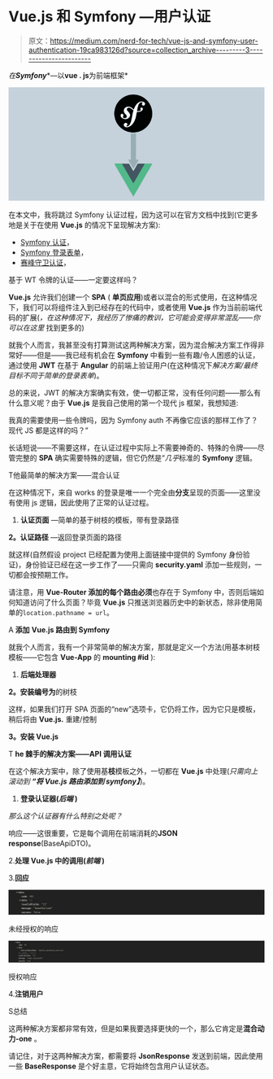 # Vue.js 和 Symfony —用户认证

> 原文：<https://medium.com/nerd-for-tech/vue-js-and-symfony-user-authentication-19ca983126d?source=collection_archive---------3----------------------->

*在****Symfony****—以****vue . js****为前端框架*

![](img/9dd2ee00dd48279ef66af3ac9571356b.png)

在本文中，我将跳过 Symfony 认证过程，因为这可以在官方文档中找到(它更多地是关于在使用 **Vue.js** 的情况下呈现解决方案):

*   [Symfony 认证](https://symfony.com/doc/current/components/security/authentication.html)，
*   [Symfony 登录表单](https://symfony.com/doc/current/security/form_login_setup.html)，
*   [赛峰守卫认证](https://symfony.com/doc/current/security/guard_authentication.html)，

基于 WT 令牌的认证——一定要这样吗？

**Vue.js** 允许我们创建一个 **SPA** ( **单页应用**)或者以混合的形式使用，在这种情况下，我们可以将组件注入到已经存在的代码中，或者使用 **Vue.js** 作为当前前端代码的扩展(*，在这种情况下，我经历了惨痛的教训，它可能会变得非常混乱——你可以在这里* 找到更多的)

就我个人而言，我甚至没有打算测试这两种解决方案，因为混合解决方案工作得非常好——但是——我已经有机会在 **Symfony** 中看到一些有趣/令人困惑的认证，通过使用 **JWT** 在基于 **Angular** 的前端上验证用户(在这种情况下*解决方案/最终目标不同于简单的登录表单*)。

总的来说，JWT 的解决方案确实有效，使一切都正常，没有任何问题——那么有什么意义呢？由于 **Vue.js** 是我自己使用的第一个现代 js 框架，我想知道:

我真的需要使用一些令牌吗，因为 Symfony auth 不再像它应该的那样工作了？现代 JS 都是这样的吗？”

长话短说——不需要这样，在认证过程中实际上不需要神奇的、特殊的令牌——尽管完整的 **SPA** 确实需要特殊的逻辑，但它仍然是“*几乎*标准的 **Symfony** 逻辑。

T他最简单的解决方案——混合认证

在这种情况下，来自 works 的登录是唯一一个完全由**分支**呈现的页面——这里没有使用 js 逻辑，因此使用了正常的认证过程。

1.  **认证页面** —简单的基于树枝的模板，带有登录路径

**2。认证路径** —返回登录页面的路径

就这样(自然假设 project 已经配置为使用上面链接中提供的 Symfony 身份验证)，身份验证已经在这一步工作了——只需向 **security.yaml** 添加一些规则，一切都会按预期工作。

请注意，用 **Vue-Router 添加的每个路由必须**也存在于 Symfony 中，否则后端如何知道访问了什么页面？毕竟 **Vue.js** 只推送浏览器历史中的新状态，除非使用简单的`location.pathname = url`。

A **添加** **Vue.js 路由到 Symfony**

就我个人而言，我有一个非常简单的解决方案，那就是定义一个方法(用基本树枝模板——它包含 **Vue-App** 的 **mounting #id** ):

1.  **后端处理器**

**2。安装编号为**的树枝

这样，如果我们打开 SPA 页面的“new”选项卡，它仍将工作，因为它只是模板，稍后将由 **Vue.js.** 重建/控制

**3。安装 Vue.js**

T **he 棘手的解决方案——API 调用认证**

在这个解决方案中，除了使用基**枝**模板之外，一切都在 **Vue.js** 中处理(*只需向上滚动到* ***“将 Vue.js 路由添加到 symfony】***)。

1.  **登录认证器(*后端* )**

*那么这个认证器有什么特别之处呢？*

响应——这很重要，它是每个调用在前端消耗的**JSON response**(BaseApiDTO)。

2.**处理 Vue.js 中的调用(*前端* )**

3.**回应**

![](img/642771982963aa82755184827a7303ef.png)

未经授权的响应

![](img/804c0a6c9c89c48e62e2b6f3a8b42004.png)

授权响应

4.**注销用户**

S总结

这两种解决方案都非常有效，但是如果我要选择更快的一个，那么它肯定是**混合动力-one** 。

请记住，对于这两种解决方案，都需要将 **JsonResponse** 发送到前端，因此使用一些 **BaseResponse** 是个好主意，它将始终包含用户认证状态。